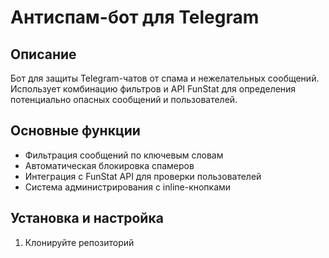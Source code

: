 # Антиспам-бот для Telegram

## Описание
Бот для защиты Telegram-чатов от спама и нежелательных сообщений. Использует комбинацию фильтров и API FunStat для определения потенциально опасных сообщений и пользователей.

## Основные функции
- Фильтрация сообщений по ключевым словам
- Автоматическая блокировка спамеров
- Интеграция с FunStat API для проверки пользователей
- Система администрирования с inline-кнопками

## Установка и настройка

1. Клонируйте репозиторий

